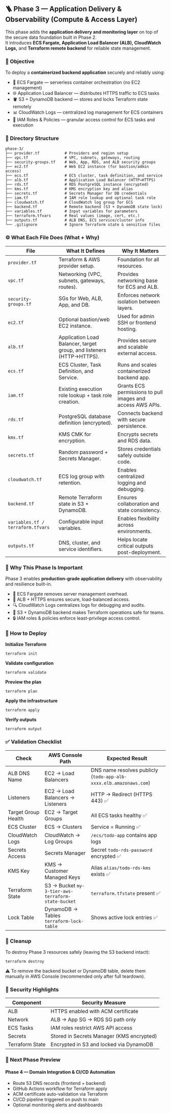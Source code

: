 ## 🪜 Phase 3 — Application Delivery & Observability (Compute & Access Layer)

This phase adds the **application delivery and monitoring layer** on top of the secure data foundation built in Phase 2.  
It introduces **ECS Fargate, Application Load Balancer (ALB), CloudWatch Logs,** and **Terraform remote backend** for reliable state management.

### 🎯 Objective

To deploy a **containerized backend application** securely and reliably using:

* 🧱 ECS Fargate — serverless container orchestration (no EC2 management)
* 🌐 Application Load Balancer — distributes HTTPS traffic to ECS tasks
* 🪣 S3 + DynamoDB backend — stores and locks Terraform state remotely
* 📊 CloudWatch Logs — centralized log management for ECS containers
* 🔑 IAM Roles & Policies — granular access control for ECS tasks and execution

### 📁 Directory Structure
```
phase-3/
├── provider.tf           # Providers and region setup
├── vpc.tf                # VPC, subnets, gateways, routing
├── security-groups.tf    # Web, App, RDS, and ALB security groups
├── ec2.tf                # Web EC2 instance (for bastion/admin access)
├── ecs.tf                # ECS cluster, task definition, and service
├── alb.tf                # Application Load Balancer (HTTP→HTTPS)
├── rds.tf                # RDS PostgreSQL instance (encrypted)
├── kms.tf                # KMS encryption key and alias
├── secrets.tf            # Secrets Manager for DB credentials
├── iam.tf                # IAM role lookup and optional task role
├── cloudwatch.tf         # CloudWatch log group for ECS
├── backend.tf            # Remote backend (S3 + DynamoDB state lock)
├── variables.tf          # Input variables for parameters
├── terraform.tfvars      # Real values (image, cert, etc.)
├── outputs.tf            # ALB DNS, ECS service/cluster info
└── .gitignore            # Ignore Terraform state & sensitive files
```
### ⚙️ What Each File Does (What + Why)
| **File**                   | **What It Defines**                                    | **Why It Matters**                                         |
|----------------------------|--------------------------------------------------------|-----------------------------------------------------------|
| `provider.tf`               | Terraform & AWS provider setup.                        | Foundation for all resources.                              |
| `vpc.tf`                    | Networking (VPC, subnets, gateways, routes).           | Provides networking base for ECS and ALB.                  |
| `security-groups.tf`        | SGs for Web, ALB, App, and DB.                         | Enforces network isolation between layers.                 |
| `ec2.tf`                    | Optional bastion/web EC2 instance.                     | Used for admin SSH or frontend hosting.                    |
| `alb.tf`                    | Application Load Balancer, target group, and listeners (HTTP→HTTPS). | Provides secure and scalable external access.              |
| `ecs.tf`                    | ECS Cluster, Task Definition, and Service.             | Runs and scales containerized backend app.                 |
| `iam.tf`                    | Existing execution role lookup + task role creation.   | Grants ECS permissions to pull images and access AWS APIs. |
| `rds.tf`                    | PostgreSQL database definition (encrypted).            | Connects backend with secure persistence.                  |
| `kms.tf`                    | KMS CMK for encryption.                                | Encrypts secrets and RDS data.                             |
| `secrets.tf`                | Random password + Secrets Manager.                     | Stores credentials safely outside code.                    |
| `cloudwatch.tf`             | ECS log group with retention.                          | Enables centralized logging and debugging.                 |
| `backend.tf`                | Remote Terraform state in S3 + DynamoDB.               | Ensures collaboration and state consistency.               |
| `variables.tf / terraform.tfvars` | Configurable input variables.                         | Enables flexibility across environments.                   |
| `outputs.tf`                | DNS, cluster, and service identifiers.                 | Helps locate critical outputs post-deployment.             |


### 🧠 Why This Phase Is Important

Phase 3 enables **production-grade application delivery** with observability and resilience built-in.

* 🚀 ECS Fargate removes server management overhead.
* 🔄 ALB + HTTPS ensures secure, load-balanced access.
* 🔍 CloudWatch Logs centralizes logs for debugging and audits.
* 🧩 S3 + DynamoDB backend makes Terraform operations safe for teams.
* 🔒 IAM roles & policies enforce least-privilege access control.

### 🚀 How to Deploy

**Initialize Terraform**
```
terraform init
```

**Validate configuration**
```
terraform validate
```

**Preview the plan**
```
terraform plan
```

**Apply the infrastructure**
```
terraform apply
```

**Verify outputs**
```
terraform output
```
### ✅ Validation Checklist
| **Check**               | **AWS Console Path**                        | **Expected Result**                                        |
|-------------------------|---------------------------------------------|-----------------------------------------------------------|
| ALB DNS Name            | EC2 → Load Balancers                       | DNS name resolves publicly (`todo-app-alb-xxxx.elb.amazonaws.com`) |
| Listeners               | EC2 → Load Balancers → Listeners           | HTTP → Redirect (HTTPS 443) ✅                             |
| Target Group Health     | EC2 → Target Groups                        | All ECS tasks healthy ✅                                   |
| ECS Cluster             | ECS → Clusters                             | Service = Running ✅                                       |
| CloudWatch Logs         | CloudWatch → Log Groups                     | `/ecs/todo-app` contains app logs                          |
| Secrets Access          | Secrets Manager                            | Secret `todo-rds-password` encrypted ✅                    |
| KMS Key                 | KMS → Customer Managed Keys                | Alias `alias/todo-rds-kms` exists ✅                       |
| Terraform State         | S3 → Bucket `my-3-tier-aws-terraform-state-bucket` | `terraform.tfstate` present ✅                              |
| Lock Table              | DynamoDB → Tables `terraform-lock-table`    | Shows active lock entries ✅                               |

### 🧹 Cleanup

To destroy Phase 3 resources safely (leaving the S3 backend intact):
```
terraform destroy
```

⚠️ To remove the backend bucket or DynamoDB table, delete them manually in AWS Console (recommended only after full teardown).

### 🔐 Security Highlights
| **Component**           | **Security Measure**                             |
|-------------------------|--------------------------------------------------|
| ALB                     | HTTPS enabled with ACM certificate               |
| Network                 | ALB → App SG → RDS SG path only                 |
| ECS Tasks               | IAM roles restrict AWS API access               |
| Secrets                 | Stored in Secrets Manager (KMS encrypted)        |
| Terraform State         | Encrypted in S3 and locked via DynamoDB          |

### 🧭 Next Phase Preview
#### Phase 4 — Domain Integration & CI/CD Automation

* Route 53 DNS records (frontend + backend)
* GitHub Actions workflow for Terraform apply
* ACM certificate auto-validation via Terraform
* CI/CD pipeline triggered on push to main
* Optional monitoring alerts and dashboards

